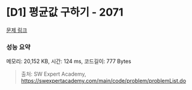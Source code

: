 # [D1] 평균값 구하기 - 2071 

[문제 링크](https://swexpertacademy.com/main/code/problem/problemDetail.do?contestProbId=AV5QRnJqA5cDFAUq) 

### 성능 요약

메모리: 20,152 KB, 시간: 124 ms, 코드길이: 777 Bytes



> 출처: SW Expert Academy, https://swexpertacademy.com/main/code/problem/problemList.do